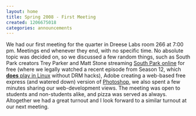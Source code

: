 ```yaml
---
layout: home
title: Spring 2008 - First Meeting
created: 1206675018
categories: announcements
---
```

We had our first meeting for the quarter in Dreese Labs room 266 at 7:00 pm. Meetings end whenever they end, with no specific time. No absolute topic was decided on, so we discussed a few random things, such as South Park creators Trey Parker and Matt Stone streaming [South Park online](http://blog.wired.com/underwire/2008/03/south-park-to-o.html) for free (where we legally watched a recent episode from Season 12, which [**does** play in Linux](/images/southpark.png) without DRM hacks), Adobe creating a web-based free express (and watered down) version of [Photoshop](https://www.photoshop.com/express/), we also spent a few minutes sharing our web-development views. The meeting was open to students and non-students alike, and pizza was served as always. Altogether we had a great turnout and I look forward to a similar turnout at our next meeting.
